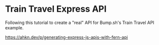 # Train Travel Express API 

Following this tutorial to create a "real" API for Bump.sh's Train Travel API example.

https://ahkn.dev/p/generating-express-js-apis-with-fern-api

